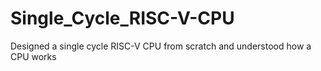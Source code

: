 # Single_Cycle_RISC-V-CPU
Designed a single cycle RISC-V CPU from scratch and understood how a CPU works 
